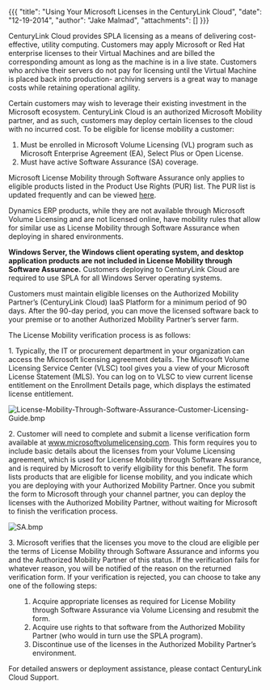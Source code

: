 {{{
  "title": "Using Your Microsoft Licenses in the CenturyLink Cloud",
  "date": "12-19-2014",
  "author": "Jake Malmad",
  "attachments": []
}}}

<p>CenturyLink Cloud provides SPLA licensing as a means of delivering cost-effective, utility computing. Customers may apply Microsoft or Red Hat enterprise licenses to their Virtual Machines and are billed the corresponding amount as long as the machine
  is in a live state. Customers who archive their servers do not pay for licensing until the Virtual Machine is placed back into production- archiving servers is a great way to manage costs while retaining operational agility.</p>
<p>Certain customers may wish to leverage their existing investment in the Microsoft ecosystem. CenturyLink Cloud is an authorized Microsoft Mobility partner, and as such, customers may deploy certain licenses to the cloud with no incurred cost. To be eligible
  for license mobility a customer:</p>
<ol>
  <li>Must be enrolled in Microsoft Volume Licensing (VL) program such as Microsoft Enterprise Agreement (EA), Select Plus or Open License.</li>
  <li>Must have active Software Assurance (SA) coverage.</li>
</ol>
<p>Microsoft License Mobility through Software Assurance only applies to eligible products listed in the Product Use Rights (PUR) list. The PUR list is updated frequently and can be viewed <a href="http://www.microsoftvolumelicensing.com/DocumentSearch.aspx?Mode=3&amp;DocumentTypeId=1"
  target="_blank">here</a>.</p>
<p>Dynamics ERP products, while they are not available through Microsoft Volume Licensing and are not licensed online, have mobility rules that allow for similar use as License Mobility through Software Assurance when deploying in shared environments.</p>
<p><strong>Windows Server, the Windows client operating system, and desktop application products are not included in License Mobility through Software Assurance.</strong> Customers deploying to CenturyLink Cloud are required to use SPLA for all Windows Server
  operating systems.</p>
<p>Customers must maintain eligible licenses on the Authorized Mobility Partner’s (CenturyLink Cloud) IaaS Platform for a minimum period of 90 days. After the 90-day period, you can move the licensed software back to your premise or to another Authorized
  Mobility Partner’s server farm.</p>
<p>The License Mobility verification process is as follows:</p>
<p>1. Typically, the IT or procurement department in your organization can access the Microsoft licensing agreement details. The Microsoft Volume Licensing Service Center (VLSC) tool gives you a view of your Microsoft License Statement (MLS). You can log
  on to VLSC to view current license entitlement on the Enrollment Details page, which displays the estimated license entitlement.</p>
<p><img src="https://t3n.zendesk.com/attachments/token/oxhgicqnnwctrbg/?name=License-Mobility-Through-Software-Assurance-Customer-Licensing-Guide.bmp" alt="License-Mobility-Through-Software-Assurance-Customer-Licensing-Guide.bmp" />
</p>
<p>2. Customer will need to complete and submit a license verification form available at <a href="http://www.microsoftvolumelicensing.com">www.microsoftvolumelicensing.com</a>. This form requires you to include basic details about the licenses from your
  Volume Licensing agreement, which is used for License Mobility through Software Assurance, and is required by Microsoft to verify eligibility for this benefit. The form lists products that are eligible for license mobility, and you indicate which you
  are deploying with your Authorized Mobility Partner. Once you submit the form to Microsoft through your channel partner, you can deploy the licenses with the Authorized Mobility Partner, without waiting for Microsoft to finish the verification process.</p>
<p><img src="https://t3n.zendesk.com/attachments/token/ze7za1re2v1kbnz/?name=SA.bmp" alt="SA.bmp" />
</p>
<p>3. Microsoft verifies that the licenses you move to the cloud are eligible per the terms of License Mobility through Software Assurance and informs you and the Authorized Mobility Partner of this status. If the verification fails for whatever reason,
  you will be notified of the reason on the returned verification form. If your verification is rejected, you can choose to take any one of the following steps:</p>
<ol>
  <ol>
    <li>Acquire appropriate licenses as required for License Mobility through Software Assurance via Volume Licensing and resubmit the form.</li>
    <li>Acquire use rights to that software from the Authorized Mobility Partner (who would in turn use the SPLA program).</li>
    <li>Discontinue use of the licenses in the Authorized Mobility Partner’s environment.</li>
  </ol>
</ol>
<p>For detailed answers or deployment assistance, please contact CenturyLink Cloud Support.</p>
<p>&nbsp;</p>